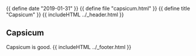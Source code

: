 {{ define date "2019-01-31" }}
{{ define file "capsicum.html" }}
{{ define title "Capsicum" }}
{{ includeHTML ../_header.html }}

## Capsicum

Capsicum is good.
{{ includeHTML ../_footer.html }}